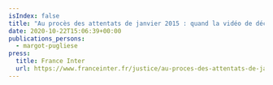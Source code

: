```yaml
---
isIndex: false
title: "Au procès des attentats de janvier 2015 : quand la vidéo de décapitation était en fait un film de Dupontel"
date: 2020-10-22T15:06:39+00:00
publications_persons:
  - margot-pugliese
press:
  title: France Inter
  url: https://www.franceinter.fr/justice/au-proces-des-attentats-de-janvier-2015-quand-la-video-de-decapitation-etant-en-fait-un-film-de-dupontel
---
```

